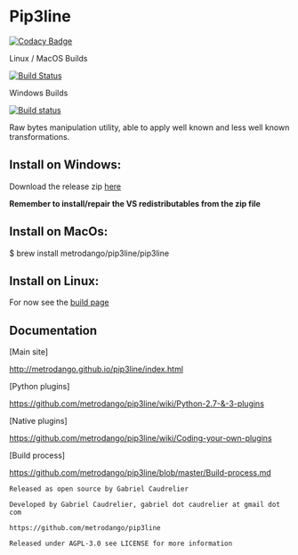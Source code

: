 # Pip3line

[![Codacy Badge](https://api.codacy.com/project/badge/Grade/570b18ced7044b7193d49fc1c9409316)](https://www.codacy.com/app/metrodango/pip3line?utm_source=github.com&amp;utm_medium=referral&amp;utm_content=metrodango/pip3line&amp;utm_campaign=Badge_Grade)

Linux / MacOS Builds

[![Build Status](https://travis-ci.org/metrodango/pip3line.svg?branch=master)](https://travis-ci.org/metrodango/pip3line)

Windows Builds

[![Build status](https://ci.appveyor.com/api/projects/status/5ck7rc2sq4py9u39/branch/master?svg=true)](https://ci.appveyor.com/project/metrodango/pip3line/branch/master)

Raw bytes manipulation utility, able to apply well known and less well known transformations.

## Install on Windows:

Download the release zip [here](https://github.com/metrodango/pip3line/releases)

**Remember to install/repair the VS redistributables from the zip file**

## Install on MacOs:

$ brew install metrodango/pip3line/pip3line

## Install on Linux:

For now see the [build page](https://github.com/metrodango/pip3line/blob/master/Build-process.md)

## Documentation

[Main site]

http://metrodango.github.io/pip3line/index.html

[Python plugins]

https://github.com/metrodango/pip3line/wiki/Python-2.7-&-3-plugins

[Native plugins]

https://github.com/metrodango/pip3line/wiki/Coding-your-own-plugins

[Build process]

https://github.com/metrodango/pip3line/blob/master/Build-process.md

~~~
Released as open source by Gabriel Caudrelier

Developed by Gabriel Caudrelier, gabriel dot caudrelier at gmail dot com

https://github.com/metrodango/pip3line

Released under AGPL-3.0 see LICENSE for more information
~~~


